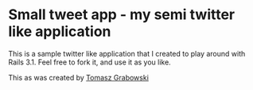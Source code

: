 # Small tweet app - my semi twitter like application

This is a sample twitter like application that I created to play around with Rails 3.1.
Feel free to fork it, and use it as you like.

This as was created by [Tomasz Grabowski](http://www.tomaszgrabowski.com)